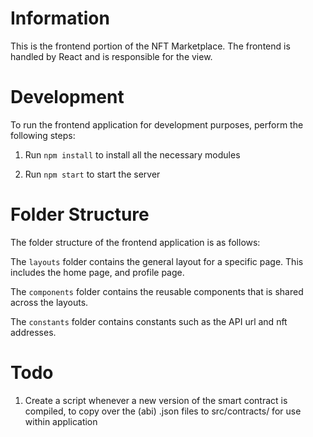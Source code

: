 # Information

This is the frontend portion of the NFT Marketplace. The frontend is handled by React and is responsible for the view.

# Development

To run the frontend application for development purposes, perform the following steps:

1. Run `npm install` to install all the necessary modules

2. Run `npm start` to start the server

# Folder Structure

The folder structure of the frontend application is as follows:

The `layouts` folder contains the general layout for a specific page. This includes the home page, and profile page.

The `components` folder contains the reusable components that is shared across the layouts.

The `constants` folder contains constants such as the API url and nft addresses.

# Todo

1. Create a script whenever a new version of the smart contract is compiled, to copy over the (abi) .json files to src/contracts/ for use within application